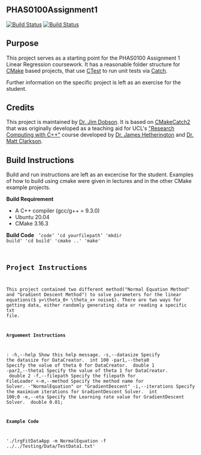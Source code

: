 PHAS0100Assignment1
------------------

[![Build Status](https://travis-ci.com/[USERNAME]/PHAS0100Assignment1.svg?branch=master)](https://travis-ci.com/[USERNAME]/PHAS0100Assignment1)
[![Build Status](https://ci.appveyor.com/api/projects/status/[APPVEYOR_ID]/branch/master)](https://ci.appveyor.com/project/[USERNAME]/PHAS0100Assignment1)


Purpose
-------

This project serves as a starting point for the PHAS0100 Assignment 1 Linear Regression coursework. It has a reasonable folder structure for [CMake](https://cmake.org/) based projects,
that use [CTest](https://cmake.org/) to run unit tests via [Catch](https://github.com/catchorg/Catch2). 

Further information on the specific project is left as an exercise for the student.


Credits
-------

This project is maintained by [Dr. Jim Dobson](https://www.ucl.ac.uk/physics-astronomy/people/dr-jim-dobson). It is based on [CMakeCatch2](https://github.com/UCL/CMakeCatch2.git) that was originally developed as a teaching aid for UCL's ["Research Computing with C++"](http://rits.github-pages.ucl.ac.uk/research-computing-with-cpp/)
course developed by [Dr. James Hetherington](http://www.ucl.ac.uk/research-it-services/people/james)
and [Dr. Matt Clarkson](https://iris.ucl.ac.uk/iris/browse/profile?upi=MJCLA42).


Build Instructions
------------------

Build and run instructions are left as an excercise for the student. Examples of how to build using cmake were given in lectures and in the other CMake example projects.

**Build Requirement** 
- A C++ compiler (gcc/g++ = 9.3.0)
- Ubuntu 20.04 
- CMake 3.16.3

**Build Code**
<code>
’code‘
‘cd yourfilepath’
'mkdir build'
'cd build'
'cmake ..'
'make'

Project Instructions
--------------------
This project contained two different method("Normal Equation Method" and "Gradient Descent Method") to solve parameters for the linear equations($ y=\theta_0+ \theta_x+ noise$). There are two ways for getting data, either randomly generating data or reading a specific txt file.

**Arguement  Instructions** 

<Options>: 
    -h,--help                  Show this help message.
    -s,--datasize              Specify the datasize for DataCreator.                <Default Value> int 100
    -par1,--theta0             Specify the value of theta 0 for DataCreator.        <Default Value> double 1
    -par2,--theta1             Specify the value of theta 1 for DataCreator.        <Default Value> double 2
    -f,--filepath              Specify the filepath for FileLoader 
    <-m,--method<Compulsory>   Specify the method name for Solver.   -"NormalEquation"  or  "GradientDescent\" 
    -i,--iterations            Specify the maximium iterations for GradientDescent Solver.  <Default Value> int 100;0 
    -e,--eta                   Specify the Learning rate value for GradientDescent Solver.  <Default Value> double 0.01; 

**Example Code**

'./lrgFitDataApp -m NormalEquation -f ../../Testing/Data/TestData1.txt'
